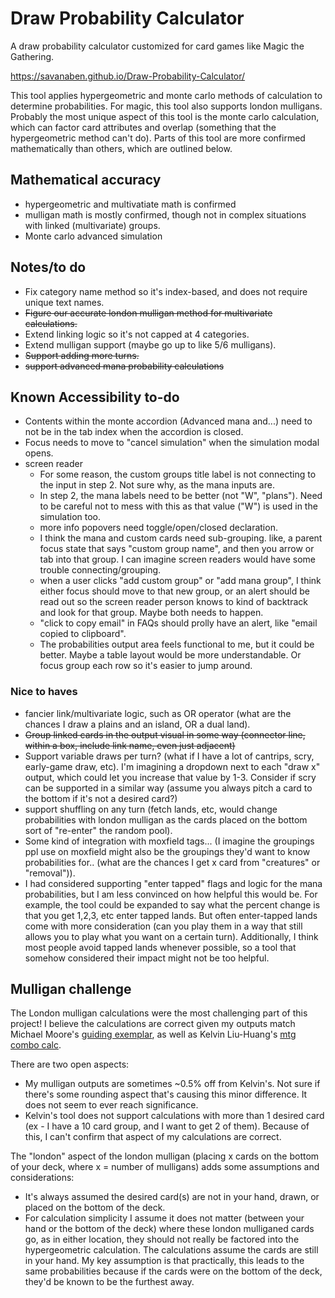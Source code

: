 # Draw Probability Calculator
A draw probability calculator customized for card games like Magic the Gathering.

https://savanaben.github.io/Draw-Probability-Calculator/

This tool applies hypergeometric and monte carlo methods of calculation to determine probabilities. For magic, this tool also supports london mulligans. Probably the most unique aspect of this tool is the monte carlo calculation, which can factor card attributes and overlap (something that the hypergeometric method can't do). Parts of this tool are more confirmed mathematically than others, which are outlined below. 

## Mathematical accuracy
- hypergeometric and multivatiate math is confirmed
- mulligan math is mostly confirmed, though not in complex situations with linked (multivariate) groups. 
- Monte carlo advanced simulation

 ## Notes/to do
 - Fix category name method so it's index-based, and does not require unique text names. 
 - ~~Figure our accurate london mulligan method for multivariate calculations.~~
 - Extend linking logic so it's not capped at 4 categories.
 - Extend mulligan support (maybe go up to like 5/6 mulligans).
 - ~~Support adding more turns.~~ 
 - ~~support advanced mana probability calculations~~

 ## Known Accessibility to-do
 - Contents within the monte accordion (Advanced mana and...) need to not be in the tab index when the accordion is closed.
 - Focus needs to move to "cancel simulation" when the simulation modal opens. 
 - screen reader
   - For some reason, the custom groups title label is not connecting to the input in step 2. Not sure why, as the mana inputs are. 
   - In step 2, the mana labels need to be better (not "W", "plans"). Need to be careful not to mess with this as that value ("W") is used in the simulation too. 
   - more info popovers need toggle/open/closed declaration. 
   - I think the mana and custom cards need sub-grouping. like, a parent focus state that says "custom group name", and then you arrow or tab into that group. I can imagine screen readers would have some trouble connecting/grouping. 
   - when a user clicks "add custom group" or "add mana group", I think either focus should move to that new group, or an alert should be read out so the screen reader person knows to kind of backtrack and look for that group. Maybe both needs to happen. 
   - "click to copy email" in FAQs should prolly have an alert, like "email copied to clipboard". 
   - The probabilities output area feels functional to me, but it could be better. Maybe a table layout would be more understandable. Or focus group each row so it's easier to jump around. 
   
 ### Nice to haves
 - fancier link/multivariate logic, such as OR operator (what are the chances I draw a plains and an island, OR a dual land).
 - ~~Group linked cards in the output visual in some way (connector line, within a box, include link name, even just adjacent)~~
 - Support variable draws per turn? (what if I have a lot of cantrips, scry, early-game draw, etc). I'm imagining a dropdown next to each "draw x" output, which could let you increase that value by 1-3. Consider if scry can be supported in a similar way (assume you always pitch a card to the bottom if it's not a desired card?) 
 - support shuffling on any turn (fetch lands, etc, would change probabilities with london mulligan as the cards placed on the bottom sort of "re-enter" the random pool).
 - Some kind of integration with moxfield tags... (I imagine the groupings ppl use on moxfield might also be the groupings they'd want to know probabilities for.. (what are the chances I get x card from "creatures" or "removal")).
 - I had considered supporting "enter tapped" flags and logic for the mana probabilities, but I am less convinced on how helpful this would be. For example, the tool could be expanded to say what the percent change is that you get 1,2,3, etc enter tapped lands. But often enter-tapped lands come with more consideration (can you play them in a way that still allows you to play what you want on a certain turn). Additionally, I think most people avoid tapped lands whenever possible, so a tool that somehow considered their impact might not be too helpful. 

## Mulligan challenge
The London mulligan calculations were the most challenging part of this project! I believe the calculations are correct given my outputs match Michael Moore's [guiding exemplar](https://deckulator.blogspot.com/2022/07/mulligans-and-probability-redrawing.html), as well as Kelvin Liu-Huang's [mtg combo calc](https://www.andrew.cmu.edu/user/kmliu/mtg_combo_calc.html).

There are two open aspects:
- My mulligan outputs are sometimes ~0.5% off from Kelvin's. Not sure if there's some rounding aspect that's causing this minor difference. It does not seem to ever reach significance. 
- Kelvin's tool does not support calculations with more than 1 desired card (ex - I have a 10 card group, and I want to get 2 of them). Because of this, I can't confirm that aspect of my calculations are correct. 

The "london" aspect of the london mulligan (placing x cards on the bottom of your deck, where x = number of mulligans) adds some assumptions and considerations:
- It's always assumed the desired card(s) are not in your hand, drawn, or placed on the bottom of the deck. 
- For calculation simplicity I assume it does not matter (between your hand or the bottom of the deck) where these london mulliganed cards go, as in either location, they should not really be factored into the hypergeometric calculation. The calculations assume the cards are still in your hand. My key assumption is that practically, this leads to the same probabilities because if the cards were on the bottom of the deck, they'd be known to be the furthest away.
